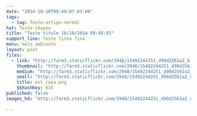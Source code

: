 ```yaml
---
date: "2014-10-10T09:49:07-03:00"
tags:
  - tag: Teste-artigo-normal
hat: Teste chapeu
title: "Teste titulo 10/10/2014 09:48:55"
support_line: Teste linha fina
menu: meio ambiente
layout: post
files:
  - link: "http://farm3.staticflickr.com/2948/15492244251_d90d2561a2_b.jpg"
    thumbnail: "http://farm3.staticflickr.com/2948/15492244251_d90d2561a2_t.jpg"
    medium: "http://farm3.staticflickr.com/2948/15492244251_d90d2561a2_z.jpg"
    small: "http://farm3.staticflickr.com/2948/15492244251_d90d2561a2_n.jpg"
    title: mst_capa.png
    $$hashKey: 01K
published: false
images_hd: "http://farm3.staticflickr.com/2948/15492244251_d90d2561a2_n.jpg"

---
```

